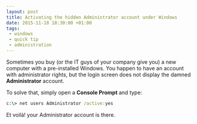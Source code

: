```yaml
---
layout: post
title: Activating the hidden Administrator account under Windows
date: 2015-11-18 18:30:00 +01:00
tags:
 - windows
 - quick tip
 - administration
---
```


Sometimes you buy (or the IT guys of your company give you) a new computer with a pre-installed Windows. You happen to have an account with administrator rights, but the login screen does not display the damned **Administrator** account.

To solve that, simply open a **Console Prompt** and type:

~~~bat
c:\> net users Administrator /active:yes
~~~

<span lang="fr">Et voilà!</span> your Administrator account is there.
